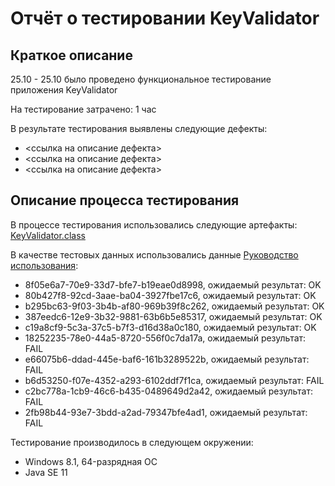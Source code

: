 # Отчёт о тестировании KeyValidator

## Краткое описание

25.10 - 25.10 было проведено функциональное тестирование приложения KeyValidator

На тестирование затрачено: 1 час

В результате тестирования выявлены следующие дефекты:
* <ссылка на описание дефекта>
* <ссылка на описание дефекта>
* <ссылка на описание дефекта>

## Описание процесса тестирования

В процессе тестирования использовались следующие артефакты:
[KeyValidator.class](https://github.com/netology-code/javaqa-homeworks/blob/master/intro/artifacts/KeyValidator.class)

В качестве тестовых данных использовались данные [Руководство использования](https://github.com/netology-code/javaqa-homeworks/blob/master/intro/user-manual.md):

* 8f05e6a7-70e9-33d7-bfe7-b19eae0d8998, ожидаемый результат: OK
* 80b427f8-92cd-3aae-ba04-3927fbe17c6, ожидаемый результат: OK
* b295bc63-9f03-3b4b-af80-969b39f8c262, ожидаемый результат: OK 
* 387eedc6-12e9-3b32-9881-63b6b5e85317, ожидаемый результат: OK
* c19a8cf9-5c3a-37c5-b7f3-d16d38a0c180, ожидаемый результат: OK 
* 18252235-78e0-44a5-8720-556f0c7da17a, ожидаемый результат: FAIL 
* e66075b6-ddad-445e-baf6-161b3289522b, ожидаемый результат: FAIL 
* b6d53250-f07e-4352-a293-6102ddf7f1ca, ожидаемый результат: FAIL 
* c2bc778a-1cb9-46c6-b435-0489649d2a42, ожидаемый результат: FAIL 
* 2fb98b44-93e7-3bdd-a2ad-79347bfe4ad1, ожидаемый результат: FAIL

Тестирование производилось в следующем окружении:
* Windows 8.1, 64-разрядная ОС
* Java SE 11